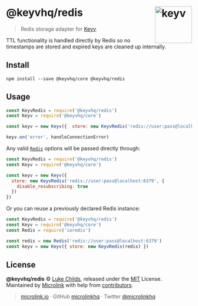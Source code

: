 # @keyvhq/redis [<img width="100" align="right" src="https://keyv.js.org/media/logo-sunset.svg" alt="keyv">](https://github.com/microlinkhq/keyv)

> Redis storage adapter for [Keyv](https://github.com/microlinkhq/keyv).

TTL functionality is handled directly by Redis so no timestamps are stored and expired keys are cleaned up internally.

## Install

```shell
npm install --save @keyvhq/core @keyvhq/redis
```

## Usage

```js
const KeyvRedis = require('@keyvhq/redis')
const Keyv = require('@keyvhq/core')

const keyv = new Keyv({  store: new KeyvRedis('redis://user:pass@localhost:6379') })

keyv.on('error', handleConnectionError)
```

Any valid [`Redis`](https://github.com/luin/ioredis#connect-to-redis) options will be passed directly through:

```js
const KeyvRedis = require('@keyvhq/redis')
const Keyv = require('@keyvhq/core')

const keyv = new Keyv({ 
  store: new KeyvRedis('redis://user:pass@localhost:6379', {
    disable_resubscribing: true
  })
})
```

Or you can reuse a previously declared Redis instance:

```js
const KeyvRedis = require('@keyvhq/redis')
const Keyv = require('@keyvhq/core')
const Redis = require('ioredis')

const redis = new Redis('redis://user:pass@localhost:6379')
const keyv = new Keyv({ store: new KeyvRedis(redis) })
```

## License

**@keyvhq/redis** © [Luke Childs](https://lukechilds.co), released under the [MIT](https://github.com/microlinkhq/keyv/blob/master/LICENSE.md) License.<br/>
Maintained by [Microlink](https://microlink.io) with help from [contributors](https://github.com/microlinkhq/keyv/contributors).

> [microlink.io](https://microlink.io) · GitHub [microlinkhq](https://github.com/microlinkhq) · Twitter [@microlinkhq](https://twitter.com/microlinkhq)
